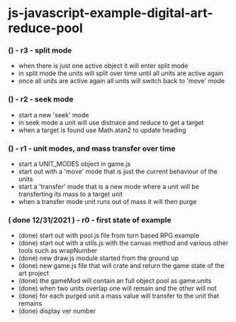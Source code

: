 # js-javascript-example-digital-art-reduce-pool

### () - r3 - split mode
* when there is just one active object it will enter split mode
* in split mode the units will split over time until all units are active again
* once all units are active again all units will switch back to 'move' mode

### () - r2 - seek mode
* start a new 'seek' mode
* in seek mode a unit will use distnace and reduce to get a target
* when a target is found use Math.atan2 to update heading

### () - r1 - unit modes, and mass transfer over time
* start a UNIT_MODES object in game.js
* start out with a 'move' mode that is just the current behaviour of the units
* start a 'transfer' mode that is a new mode where a unit will be transferting its mass to a target unit
* when a transfer mode unit runs out of mass it will then purge

### ( done 12/31/2021 ) - r0 - first state of example
* (done) start out with pool.js file from turn based RPG example
* (done) start out with a utils.js with the canvas method and various other tools such as wrapNumber
* (done) new draw.js module started from the ground up
* (done) new game.js file that will crate and return the game state of the art project
* (done) the gameMod will contain an full object pool as game.units
* (done) when two units overlap one will remain and the other will not
* (done) for each purged unit a mass value will transfer to the unit that remains
* (done) display ver number
